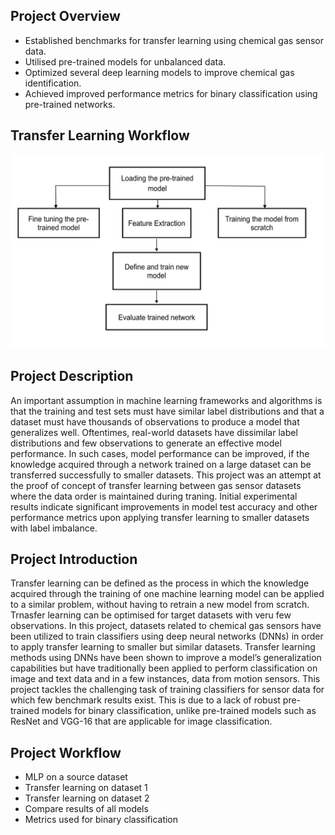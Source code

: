 ## Project Overview

- Established benchmarks for transfer learning using chemical gas sensor data.
- Utilised pre-trained models for unbalanced data.
- Optimized several deep learning models to improve chemical gas identification.
- Achieved improved performance metrics for binary classification using pre-trained networks.

## Transfer Learning Workflow

![](TL.png)

## Project Description

An important assumption in machine learning frameworks and algorithms is that the training and test sets must have similar label distributions and that a dataset must have thousands of observations to produce a model that generalizes well. Oftentimes, real-world datasets have dissimilar label distributions and few observations to generate an effective model performance. In such cases, model performance can be improved, if the knowledge acquired through a network trained on a large dataset can be transferred successfully to smaller datasets. This project was an attempt at the proof of concept of transfer learning between gas sensor datasets where the data order is maintained during traning. Initial experimental results indicate significant improvements in model test accuracy and other performance metrics upon applying transfer learning to smaller datasets with label imbalance.

## Project Introduction

Transfer learning can be defined as the process in which the knowledge acquired through the training of one machine learning model can be applied to a similar problem, without having to retrain a new model from scratch. Trnasfer learning can be optimised for target datasets with veru few observations. In this project, datasets related to chemical gas sensors have been utilized to train classifiers using deep neural networks (DNNs) in order to apply transfer learning to smaller but similar datasets. Transfer learning methods using DNNs have been shown to improve a model’s generalization capabilities but have traditionally been applied to perform classification on image and text data and in a few instances, data from motion sensors. This project tackles the challenging task of training classifiers for sensor data for which few benchmark results exist. This is due to a lack of robust pre-trained models for binary classification, unlike pre-trained models such as ResNet and VGG-16 that are applicable for image classification.


## Project Workflow

- MLP on a source dataset
- Transfer learning on dataset 1
- Transfer learning on dataset 2
- Compare results of all models
- Metrics used for binary classification
